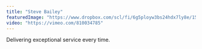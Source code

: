 ```yaml
---
title: "Steve Bailey"
featuredImage: "https://www.dropbox.com/scl/fi/6g5ployw3bs24hdx7ly8e/15-Steve-Bailey.jpg?rlkey=gade4zmln4xelf2dm0g1now22&dl=0"
video: "https://vimeo.com/810034785"
---
```

Delivering exceptional service every time.
